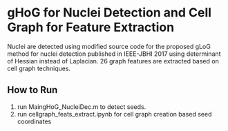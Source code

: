 # gHoG for Nuclei Detection and Cell Graph for Feature Extraction
Nuclei are detected using modified source code for the proposed gLoG method for nuclei detection published in IEEE-JBHI 2017 using determinant of Hessian instead of Laplacian. 26 graph features are extracted based on cell graph techniques.      

## How to Run
1. run MaingHoG_NucleiDec.m to detect seeds.
2. run cellgraph_feats_extract.ipynb for cell graph creation based seed coordinates
